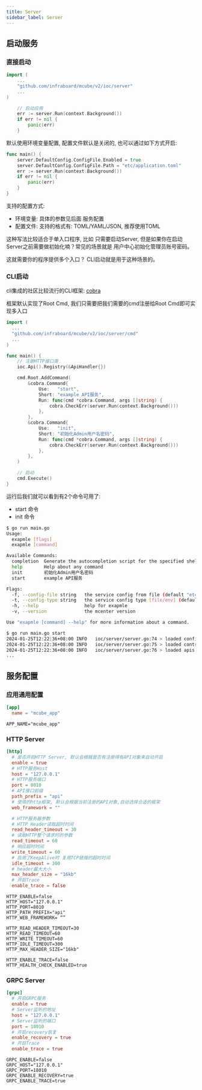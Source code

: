 ```yaml
---
title: Server
sidebar_label: Server
---
```




## 启动服务

### 直接启动

```go
import (
    ...
    "github.com/infraboard/mcube/v2/ioc/server"
    ...
)

	// 启动应用
	err := server.Run(context.Background())
	if err != nil {
		panic(err)
	}
```

默认使用环境变量配置, 配置文件默认是关闭的, 也可以通过如下方式开启:
```go
func main() {
	server.DefaultConfig.ConfigFile.Enabled = true
	server.DefaultConfig.ConfigFile.Path = "etc/application.toml"
	err := server.Run(context.Background())
	if err != nil {
		panic(err)
	}
}
```

支持的配置方式:
+ 环境变量: 具体的参数见后面 服务配置 
+ 配置文件: 支持的格式有: TOML/YAML/JSON, 推荐使用TOML

这种写法比较适合于单入口程序, 比如 只需要启动Server, 但是如果你在启动Server之前需要做初始化喃？常见的场景就是 用户中心初始化管理员账号密码。

这就需要你的程序提供多个入口？ CLI启动就是用于这种场景的。

### CLI启动

cli集成的社区比较流行的CLI框架: [cobra](https://github.com/spf13/cobra)

框架默认实现了Root Cmd, 我们只需要把我们需要的cmd注册给Root Cmd即可实现多入口
```go
import (
  ...
  "github.com/infraboard/mcube/v2/ioc/server/cmd"
  ...
)

func main() {
	// 注册HTTP接口类
	ioc.Api().Registry(&ApiHandler{})

	cmd.Root.AddCommand(
		&cobra.Command{
			Use:   "start",
			Short: "example API服务",
			Run: func(cmd *cobra.Command, args []string) {
				cobra.CheckErr(server.Run(context.Background()))
			},
		},
		&cobra.Command{
			Use:   "init",
			Short: "初始化Admin用户名密码",
			Run: func(cmd *cobra.Command, args []string) {
				cobra.CheckErr(server.Run(context.Background()))
			},
		},
	)

	// 启动
	cmd.Execute()
}
```

运行后我们就可以看到有2个命令可用了:
+ start 命令
+ init 命令
```sh
$ go run main.go 
Usage:
  exapmle [flags]
  exapmle [command]

Available Commands:
  completion  Generate the autocompletion script for the specified shell
  help        Help about any command
  init        初始化Admin用户名密码
  start       example API服务

Flags:
  -f, --config-file string   the service config from file (default "etc/application.toml")
  -t, --config-type string   the service config type [file/env] (default "file")
  -h, --help                 help for exapmle
  -v, --version              the mcenter version

Use "exapmle [command] --help" for more information about a command.

$ go run main.go start
2024-01-25T12:22:36+08:00 INFO   ioc/server/server.go:74 > loaded configs: [app.v1 trace.v1 log.v1 datasource.v1 grpc.v1 http.v1] component:SERVER
2024-01-25T12:22:36+08:00 INFO   ioc/server/server.go:75 > loaded controllers: [tokens.v1 users.v1] component:SERVER
2024-01-25T12:22:36+08:00 INFO   ioc/server/server.go:76 > loaded apis: [tokens.v1 users.v1 module_a.v1] component:SERVER
...
```

## 服务配置

### 应用通用配置

```toml tab
[app]
  name = "mcube_app"
```

```env tab
APP_NAME="mcube_app"
```

### HTTP Server

```toml tab
[http]
  # 是否开启HTTP Server, 默认会根据是否有注册得有API对象来自动开启
  enable = true
  # HTTP服务Host
  host = "127.0.0.1"
  # HTTP服务端口
  port = 8010
  # API接口前缀
  path_prefix = "api"
  # 使用的http框架, 默认会根据当前注册的API对象,自动选择合适的框架
  web_framework = ""

  # HTTP服务器参数
  # HTTP Header读取超时时间
  read_header_timeout = 30
  # 读取HTTP整个请求时的参数
  read_timeout = 60
  # 响应超时时间
  write_timeout = 60
  # 启用了KeepAlive时 复用TCP链接的超时时间
  idle_timeout = 300
  # header最大大小
  max_header_size = "16kb"
  # 开启Trace
  enable_trace = false
```

```env tab
HTTP_ENABLE=false
HTTP_HOST="127.0.0.1"
HTTP_PORT=8010
HTTP_PATH_PREFIX="api"
HTTP_WEB_FRAMEWORK= “”

HTTP_READ_HEADER_TIMEOUT=30
HTTP_READ_TIMEOUT=60
HTTP_WRITE_TIMEOUT=60
HTTP_IDLE_TIMEOUT=300
HTTP_MAX_HEADER_SIZE="16kb"

HTTP_ENABLE_TRACE=false
HTTP_HEALTH_CHECK_ENABLED=true
```

### GRPC Server

```toml tab
[grpc]
  # 开启GRPC服务
  enable = true
  # Server监听的地址
  host = "127.0.0.1"
  # Server监听的端口
  port = 18010
  # 开启recovery恢复
  enable_recovery = true
  # 开启Trace
  enable_trace = true
```

```env tab
GRPC_ENABLE=false
GRPC_HOST="127.0.0.1"
GRPC_PORT=18010
GRPC_ENABLE_RECOVERY=true
GRPC_ENABLE_TRACE=true
```